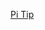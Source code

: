 ---
layout: post
wordpress_id: 1272
wordpress_url: http://noesbueno.com/archives/1272
date: '2011-10-12 12:03:10 -0500'
date_gmt: '2011-10-12 17:03:10 -0500'
body: |
  <p><a href="http://www.epicponyz.com/2011/10/pi-tip.html">Pi Tip</a></p>
---